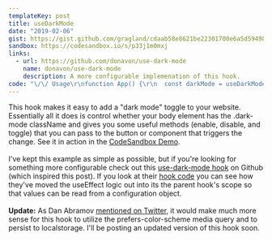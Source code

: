 ```yaml
---
templateKey: post
title: useDarkMode
date: "2019-02-06"
gist: https://gist.github.com/gragland/cdaab58e8621be22301700e6a5d59498
sandbox: https://codesandbox.io/s/p33j1m0mxj
links:
  - url: https://github.com/donavon/use-dark-mode
    name: donavon/use-dark-mode
    description: A more configurable implemenation of this hook.
code: "\/\/ Usage\r\nfunction App() {\r\n  const darkMode = useDarkMode(false);\r\n\r\n  return (\r\n    <div>\r\n      <div className=\"navbar\">\r\n        <Toggle darkMode={darkMode} \/>\r\n      <\/div>\r\n      <Content \/>\r\n    <\/div>\r\n  );\r\n}\r\n\r\n\/\/ Hook\r\nconst className = 'dark-mode';\r\nconst element = global.document.body;\r\n\r\nfunction useDarkMode(initialValue = false){\r\n  \/\/ Enabled state for dark mode\r\n  const [value, setDarkMode] = useState(initialValue);\r\n\r\n  \/\/ Fire off effect that add\/removes dark mode class\r\n  useEffect(\r\n    () => {\r\n      if (value) {\r\n        element.classList.add(className);\r\n      } else {\r\n        element.classList.remove(className);\r\n      }\r\n    },\r\n    [value] \/\/ Only re-call effect when value changes\r\n  );\r\n\r\n  \/\/ Return object containing value and handy methods for changing value\r\n  return {\r\n    value,\r\n    enable: () => setDarkMode(true),\r\n    disable: () => setDarkMode(false),\r\n    toggle: () => setDarkMode(current => !current)\r\n  };\r\n\r\n  \/\/ Alternatively, we could return a [value, setter] array (like useState) ...\r\n  \/\/ ... if we don't care about having enable\/disable\/toggle methods.\r\n  \/\/return [ value, setDarkMode ];\r\n};"
---
```


This hook makes it easy to add a "dark mode" toggle to your website. Essentially all it does is control whether your body element has the .dark-mode className and gives you some useful methods (enable, disable, and toggle) that you can pass to the button or component that triggers the change. See it in action in the [CodeSandbox Demo](https://codesandbox.io/s/p33j1m0mxj).
<br/><br/>
I've kept this example as simple as possible, but if you're looking for something more configurable check out this [use-dark-mode hook](https://github.com/donavon/use-dark-mode) on Github (which inspired this post). If you look at their [hook code](https://github.com/donavon/use-dark-mode/blob/develop/src/index.js) you can see how they've moved the useEffect logic out into its the parent hook's scope so that values can be read from a configuration object.
<br/><br/>
<b>Update:</b> As Dan Abramov [mentioned on Twitter](https://twitter.com/dan_abramov/status/1093272256007098368), it would make much more sense for this hook to utilize the prefers-color-scheme media query and to persist to localstorage. I'll be posting an updated version of this hook soon.
